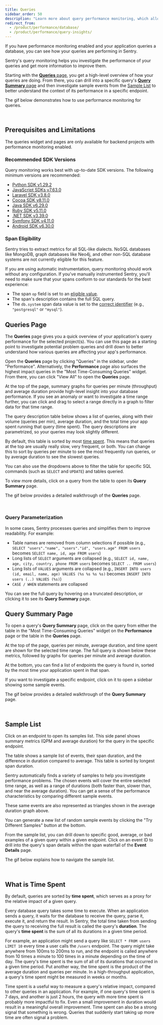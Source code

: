 ```yaml
---
title: Queries
sidebar_order: 50
description: "Learn more about query performance monitoring, which allows you to see your database queries, and debug their performance."
redirect_from:
  - /product/performance/database/
  - /product/performance/query-insights/
---
```


If you have performance monitoring enabled and your application queries a database, you can see how your queries are performing in Sentry.

Sentry's query monitoring helps you investigate the performance of your queries and get more information to improve them.

Starting with the [**Queries** page](#queries-page), you get a high-level overview of how your queries are doing. From there, you can drill into a specific query's [**Query Summary** page](#query-summary-page) and then investigate sample events from the [Sample List](#sample-list) to better understand the context of its performance in a specific endpoint.

The gif below demonstrates how to use performance monitoring for queries.


</br>

## Prerequisites and Limitations

The queries widget and pages are only available for backend projects with performance monitoring enabled.

### Recommended SDK Versions

Query monitoring works best with up-to-date SDK versions. The following minimum versions are recommended:

- [Python SDK v1.29.2](https://github.com/getsentry/sentry-python/releases/tag/1.29.2)
- [JavaScript SDKs v7.63.0](https://github.com/getsentry/sentry-javascript/releases/tag/7.63.0)
- [Laravel SDK v3.8.0](https://github.com/getsentry/sentry-laravel/releases/tag/3.8.0)
- [Cocoa SDK v8.11.0](https://github.com/getsentry/sentry-cocoa/releases/tag/8.11.0)
- [Java SDK v6.29.0](https://github.com/getsentry/sentry-java/releases/tag/6.29.0)
- [Ruby SDK v5.11.0](https://github.com/getsentry/sentry-ruby/releases/tag/5.11.0)
- [.NET SDK v3.39.0](https://github.com/getsentry/sentry-dotnet/releases/tag/3.39.0)
- [Symfony SDK v4.11.0](https://github.com/getsentry/sentry-symfony/releases/tag/4.11.0)
- [Android SDK v6.30.0](https://github.com/getsentry/sentry-java/releases/tag/6.30.0)

### Span Eligibility

Sentry tries to extract metrics for all SQL-like dialects. NoSQL databases like MongoDB, graph databases like Neo4j, and other non-SQL database systems are not currently eligible for this feature.

If you are using <PlatformLink to="/performance/instrumentation/automatic-instrumentation">automatic instrumentation</PlatformLink>, query monitoring should work without any configuration. If you've manually instrumented Sentry, you'll need to make sure that your spans conform to our standards for the best experience:

- The span `op` field is set to an [eligible value](https://develop.sentry.dev/sdk/performance/span-operations/#database).
- The span's description contains the full SQL query.
- The `db.system` span data value is set to the [correct identifier](https://github.com/open-telemetry/opentelemetry-specification/blob/main/specification/trace/semantic_conventions/database.md#notes-and-well-known-identifiers-for-dbsystem) (e.g., `"postgresql"` or `"mysql"`).

## Queries Page

The **Queries** page gives you a quick overview of your application's query performance for the selected project(s). You can use this page as a starting point to investigate potential problem queries and drill down to better understand how various queries are affecting your app's performance.

Open the **Queries** page by clicking "Queries" in the sidebar, under "Performance". Alternatively, the **Performance** page also surfaces the highest impact queries in the "Most Time-Consuming Queries" widget. From there, you can click "View All" to open the **Queries** page.

At the top of the page, summary graphs for queries per minute (throughput) and average duration provide high-level insight into your database performance. If you see an anomaly or want to investigate a time range further, you can click and drag to select a range directly in a graph to filter data for that time range.

The query description table below shows a list of queries, along with their volume (queries per min), average duration, and the total time your app spent running that query (time spent). The query descriptions are parametrized, so your queries may look slightly different.

By default, this table is sorted by most [time spent](#what-is-time-spent). This means that queries at the top are usually really slow, very frequent, or both. You can change this to sort by queries per minute to see the most frequently run queries, or by average duration to see the slowest queries.

You can also use the dropdowns above to filter the table for specific SQL commands (such as `SELECT` and `UPDATE`) and tables queried.

To view more details, click on a query from the table to open its **Query Summary** page.

The gif below provides a detailed walkthrough of the **Queries** page.


</br>

### Query Parameterization

In some cases, Sentry processes queries and simplifies them to improve readability. For example:

- Table names are removed from column selections if possible (e.g., `SELECT "users"."name", "users"."id", "users.age" FROM users` becomes `SELECT name, id, age FROM users`)
- Long lists of `SELECT` arguments are collapsed (e.g., `SELECT id, name, age, city, country, phone FROM users` becomes `SELECT .. FROM users`)
- Long lists of `VALUES` arguments are collapsed (e.g., `INSERT INTO users (id, email, name, age) VALUES (%s %s %s %s)` becomes `INSERT INTO users (..) VALUES (%s)`)
- `CASE / WHEN` statements are collapsed

You can see the full query by hovering on a truncated description, or clicking it to see its **Query Summary** page.

## Query Summary Page

To open a query's **Query Summary** page, click on the query from either the table in the "Most Time-Consuming Queries" widget on the **Performance** page or the table in the **Queries** page.

At the top of the page, queries per minute, average duration, and time spent are shown for the selected time range. The full query is shown below these metrics, followed by graphs for queries per minute and average duration.

At the bottom, you can find a list of endpoints the query is found in, sorted by the most time your application spent in that span.

If you want to investigate a specific endpoint, click on it to open a sidebar showing some sample events.

The gif below provides a detailed walkthrough of the **Query Summary** page.


</br>

## Sample List

Click on an endpoint to open its samples list. This side panel shows summary metrics (QPM and average duration) for the query in the specific endpoint.

The table shows a sample list of events, their span duration, and the difference in duration compared to average. This table is sorted by longest span duration.

Sentry automatically finds a variety of samples to help you investigate performance problems. The chosen events will cover the entire selected time range, as well as a range of durations (both faster than, slower than, and near the average duration). You can get a sense of the performance characteristics by comparing different sample events.

These same events are also represented as triangles shown in the average duration graph above.

You can generate a new list of random sample events by clicking the "Try Different Samples" button at the bottom.

From the sample list, you can drill down to specific good, average, or bad examples of a given query within a given endpoint. Click on an event ID to drill into the query's span details within the span waterfall of the **Event Details** page.

The gif below explains how to navigate the sample list.


</br>

## What is Time Spent

By default, queries are sorted by **time spent**, which serves as a proxy for the relative impact of a given query.

Every database query takes some time to execute. When an application sends a query, it waits for the database to receive the query, parse it, execute it, and return the result. In Sentry, the total time taken from sending the query to receiving the full result is called the query's **duration**. The query's **time spent** is the sum of all its durations in a given time period.

For example, an application might send a query like `SELECT * FROM users LIMIT 10` every time a user calls the `/users` endpoint. The query might take anywhere from 100ms to 200ms to run, and the endpoint is called anywhere from 10 times a minute to 100 times in a minute depending on the time of day. The query's time spent is the sum of all of its durations that occurred in a given time period. Put another way, the time spent is the product of the average duration and queries per minute. In a high-throughput application, a query's time spent might be measured in weeks or months.

Time spent is a useful way to measure a query's relative impact, compared to other queries in an application. For example, if one query's time spent is 7 days, and another is just 2 hours, the query with more time spent is probably more impactful to fix. Even a small improvement in duration would result in a meaningful overall improvement. Time spent can also be a strong signal that something is wrong. Queries that suddenly start taking up more time are often signal a problem.
